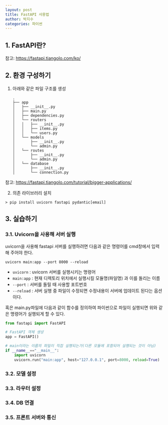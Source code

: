 ```yaml
---
layout: post
title: FastAPI 사용법
author: 박지수
categories: 파이썬
---
```


## 1. FastAPI란?  
참고: https://fastapi.tiangolo.com/ko/  

## 2. 환경 구성하기  
1. 아래와 같은 파일 구조를 생성
    ```
    .
    ├── app
    │   ├── __init__.py
    │   ├── main.py
    │   ├── dependencies.py
    │   └── routers
    │   │   ├── __init__.py
    │   │   ├── items.py
    │   │   └── users.py
    │   └── models
    │       ├── __init__.py
    │       └── admin.py
    │   └── routes
    │       ├── __init__.py
    │       └── admin.py
    │   └── database
    │       ├── __init__.py
    │       └── connection.py
    ```
  참고: https://fastapi.tiangolo.com/tutorial/bigger-applications/  

2. 의존 라이브러리 설치
  ```
  > pip install uvicorn fastapi pydantic[email]
  ```   


## 3. 실습하기  

### 3.1. Uvicorn을 사용해 서버 실행  

uvicorn을 사용해 fastapi 서버를 실행하려면 다음과 같은 명령어를 cmd창에서 입력 해 주어야 한다.
```
uvicorn main:app --port 8000 --reload
```  
- `uvicorn` : uvicorn 서버를 실행시키는 명령어
- `main:app` : 현재 디렉토리 위치에서 실행시킬 모듈명(파일명) 과 이를 돌리는 이름
- `--port` : 서버를 돌릴 때 사용할 포트번호
- `--reload` : 서버 실행 중 파일이 수정되면 수정내용이 서버에 업데이트 된다는 옵션이다.

혹은 main.py파일에 다음과 같이 함수를 정의하여 파이썬으로 파일이 실행되면 위와 같은 명령어가 실행되게 할 수 있다.
```Python
from fastapi import FastAPI

# FastAPI 객체 생성
app = FastAPI()

# main이라는 이름의 파일이 직접 실행되는가(다른 모듈에 포함되어 실행되는 것이 아님)
if __name__=="__main__":
    import uvicorn
    uvicorn.run("main:app", host="127.0.0.1", port=8000, reload=True)
```

### 3.2. 모델 설정  

### 3.3. 라우터 설정  

### 3.4. DB 연결  

### 3.5. 프론트 서버와 통신  
